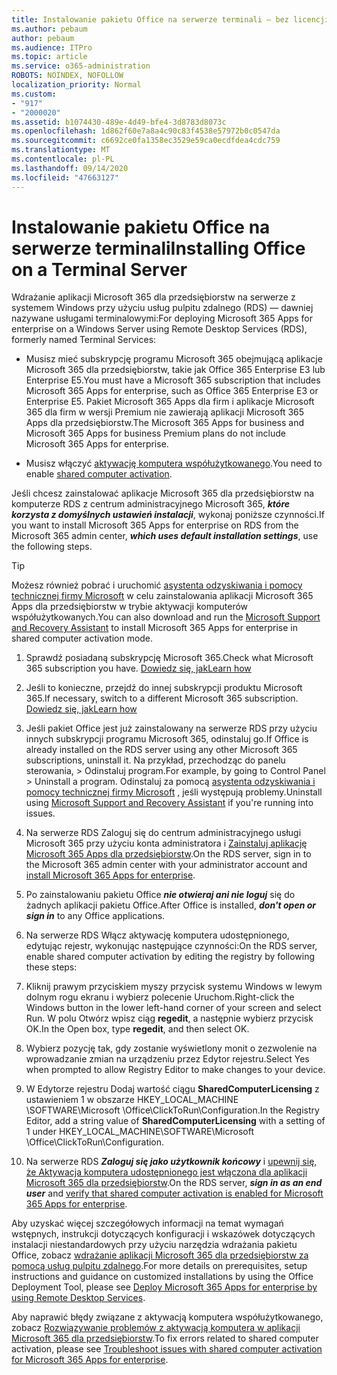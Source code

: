 ```yaml
---
title: Instalowanie pakietu Office na serwerze terminali — bez licencji
ms.author: pebaum
author: pebaum
ms.audience: ITPro
ms.topic: article
ms.service: o365-administration
ROBOTS: NOINDEX, NOFOLLOW
localization_priority: Normal
ms.custom:
- "917"
- "2000020"
ms.assetid: b1074430-489e-4d49-bfe4-3d8783d8073c
ms.openlocfilehash: 1d862f60e7a8a4c90c83f4538e57972b0c0547da
ms.sourcegitcommit: c6692ce0fa1358ec3529e59ca0ecdfdea4cdc759
ms.translationtype: MT
ms.contentlocale: pl-PL
ms.lasthandoff: 09/14/2020
ms.locfileid: "47663127"
---
```

# <a name="installing-office-on-a-terminal-server"></a><span data-ttu-id="2e91c-102">Instalowanie pakietu Office na serwerze terminali</span><span class="sxs-lookup"><span data-stu-id="2e91c-102">Installing Office on a Terminal Server</span></span>

<span data-ttu-id="2e91c-103">Wdrażanie aplikacji Microsoft 365 dla przedsiębiorstw na serwerze z systemem Windows przy użyciu usług pulpitu zdalnego (RDS) — dawniej nazywane usługami terminalowymi:</span><span class="sxs-lookup"><span data-stu-id="2e91c-103">For deploying Microsoft 365 Apps for enterprise on a Windows Server using Remote Desktop Services (RDS), formerly named Terminal Services:</span></span>
  
- <span data-ttu-id="2e91c-104">Musisz mieć subskrypcję programu Microsoft 365 obejmującą aplikacje Microsoft 365 dla przedsiębiorstw, takie jak Office 365 Enterprise E3 lub Enterprise E5.</span><span class="sxs-lookup"><span data-stu-id="2e91c-104">You must have a Microsoft 365 subscription that includes Microsoft 365 Apps for enterprise, such as Office 365 Enterprise E3 or Enterprise E5.</span></span> <span data-ttu-id="2e91c-105">Pakiet Microsoft 365 Apps dla firm i aplikacje Microsoft 365 dla firm w wersji Premium nie zawierają aplikacji Microsoft 365 Apps dla przedsiębiorstw.</span><span class="sxs-lookup"><span data-stu-id="2e91c-105">The Microsoft 365 Apps for business and Microsoft 365 Apps for business Premium plans do not include Microsoft 365 Apps for enterprise.</span></span>

- <span data-ttu-id="2e91c-106">Musisz włączyć [aktywację komputera współużytkowanego](https://docs.microsoft.com/DeployOffice/overview-shared-computer-activation).</span><span class="sxs-lookup"><span data-stu-id="2e91c-106">You need to enable [shared computer activation](https://docs.microsoft.com/DeployOffice/overview-shared-computer-activation).</span></span>

<span data-ttu-id="2e91c-107">Jeśli chcesz zainstalować aplikacje Microsoft 365 dla przedsiębiorstw na komputerze RDS z centrum administracyjnego Microsoft 365, ***które korzysta z domyślnych ustawień instalacji***, wykonaj poniższe czynności.</span><span class="sxs-lookup"><span data-stu-id="2e91c-107">If you want to install Microsoft 365 Apps for enterprise on RDS from the Microsoft 365 admin center, ***which uses default installation settings***, use the following steps.</span></span>

> [!TIP]
> <span data-ttu-id="2e91c-108">Możesz również pobrać i uruchomić [asystenta odzyskiwania i pomocy technicznej firmy Microsoft](https://aka.ms/SaRA_OfficeSCA_M365Portal) w celu zainstalowania aplikacji Microsoft 365 Apps dla przedsiębiorstw w trybie aktywacji komputerów współużytkowanych.</span><span class="sxs-lookup"><span data-stu-id="2e91c-108">You can also download and run the [Microsoft Support and Recovery Assistant](https://aka.ms/SaRA_OfficeSCA_M365Portal) to install Microsoft 365 Apps for enterprise in shared computer activation mode.</span></span>
  
1. <span data-ttu-id="2e91c-109">Sprawdź posiadaną subskrypcję Microsoft 365.</span><span class="sxs-lookup"><span data-stu-id="2e91c-109">Check what Microsoft 365 subscription you have.</span></span> [<span data-ttu-id="2e91c-110">Dowiedz się, jak</span><span class="sxs-lookup"><span data-stu-id="2e91c-110">Learn how</span></span>](https://docs.microsoft.com/microsoft-365/admin/admin-overview/what-subscription-do-i-have)

2. <span data-ttu-id="2e91c-111">Jeśli to konieczne, przejdź do innej subskrypcji produktu Microsoft 365.</span><span class="sxs-lookup"><span data-stu-id="2e91c-111">If necessary, switch to a different Microsoft 365 subscription.</span></span> [<span data-ttu-id="2e91c-112">Dowiedz się, jak</span><span class="sxs-lookup"><span data-stu-id="2e91c-112">Learn how</span></span>](https://docs.microsoft.com/microsoft-365/commerce/subscriptions/switch-to-a-different-plan)

3. <span data-ttu-id="2e91c-113">Jeśli pakiet Office jest już zainstalowany na serwerze RDS przy użyciu innych subskrypcji programu Microsoft 365, odinstaluj go.</span><span class="sxs-lookup"><span data-stu-id="2e91c-113">If Office is already installed on the RDS server using any other Microsoft 365 subscriptions, uninstall it.</span></span> <span data-ttu-id="2e91c-114">Na przykład, przechodząc do panelu sterowania, \> Odinstaluj program.</span><span class="sxs-lookup"><span data-stu-id="2e91c-114">For example, by going to Control Panel \> Uninstall a program.</span></span> <span data-ttu-id="2e91c-115">Odinstaluj za pomocą [asystenta odzyskiwania i pomocy technicznej firmy Microsoft](https://aka.ms/SARA-OfficeUninstall-Alchemy) , jeśli występują problemy.</span><span class="sxs-lookup"><span data-stu-id="2e91c-115">Uninstall using [Microsoft Support and Recovery Assistant](https://aka.ms/SARA-OfficeUninstall-Alchemy) if you're running into issues.</span></span>

4. <span data-ttu-id="2e91c-116">Na serwerze RDS Zaloguj się do centrum administracyjnego usługi Microsoft 365 przy użyciu konta administratora i [Zainstaluj aplikację Microsoft 365 Apps dla przedsiębiorstw](https://portal.office.com/OLS/MySoftware.aspx).</span><span class="sxs-lookup"><span data-stu-id="2e91c-116">On the RDS server, sign in to the Microsoft 365 admin center with your administrator account and [install Microsoft 365 Apps for enterprise](https://portal.office.com/OLS/MySoftware.aspx).</span></span>

5. <span data-ttu-id="2e91c-117">Po zainstalowaniu pakietu Office ***nie otwieraj ani nie loguj*** się do żadnych aplikacji pakietu Office.</span><span class="sxs-lookup"><span data-stu-id="2e91c-117">After Office is installed, ***don't open or sign in*** to any Office applications.</span></span>

6. <span data-ttu-id="2e91c-118">Na serwerze RDS Włącz aktywację komputera udostępnionego, edytując rejestr, wykonując następujące czynności:</span><span class="sxs-lookup"><span data-stu-id="2e91c-118">On the RDS server, enable shared computer activation by editing the registry by following these steps:</span></span>

1. <span data-ttu-id="2e91c-119">Kliknij prawym przyciskiem myszy przycisk systemu Windows w lewym dolnym rogu ekranu i wybierz polecenie Uruchom.</span><span class="sxs-lookup"><span data-stu-id="2e91c-119">Right-click the Windows button in the lower left-hand corner of your screen and select Run.</span></span> <span data-ttu-id="2e91c-120">W polu Otwórz wpisz ciąg **regedit**, a następnie wybierz przycisk OK.</span><span class="sxs-lookup"><span data-stu-id="2e91c-120">In the Open box, type **regedit**, and then select OK.</span></span>

2. <span data-ttu-id="2e91c-121">Wybierz pozycję tak, gdy zostanie wyświetlony monit o zezwolenie na wprowadzanie zmian na urządzeniu przez Edytor rejestru.</span><span class="sxs-lookup"><span data-stu-id="2e91c-121">Select Yes when prompted to allow Registry Editor to make changes to your device.</span></span>

3. <span data-ttu-id="2e91c-122">W Edytorze rejestru Dodaj wartość ciągu **SharedComputerLicensing** z ustawieniem 1 w obszarze HKEY_LOCAL_MACHINE \SOFTWARE\Microsoft \Office\ClickToRun\Configuration.</span><span class="sxs-lookup"><span data-stu-id="2e91c-122">In the Registry Editor, add a string value of **SharedComputerLicensing** with a setting of 1 under HKEY_LOCAL_MACHINE\SOFTWARE\Microsoft \Office\ClickToRun\Configuration.</span></span>

7. <span data-ttu-id="2e91c-123">Na serwerze RDS ***Zaloguj się jako użytkownik końcowy*** i [upewnij się, że Aktywacja komputera udostępnionego jest włączona dla aplikacji Microsoft 365 dla przedsiębiorstw](https://docs.microsoft.com/DeployOffice/troubleshoot-shared-computer-activation#verify-that-activation-for-microsoft-365-apps-succeeded).</span><span class="sxs-lookup"><span data-stu-id="2e91c-123">On the RDS server, ***sign in as an end user*** and [verify that shared computer activation is enabled for Microsoft 365 Apps for enterprise](https://docs.microsoft.com/DeployOffice/troubleshoot-shared-computer-activation#verify-that-activation-for-microsoft-365-apps-succeeded).</span></span>

<span data-ttu-id="2e91c-124">Aby uzyskać więcej szczegółowych informacji na temat wymagań wstępnych, instrukcji dotyczących konfiguracji i wskazówek dotyczących instalacji niestandardowych przy użyciu narzędzia wdrażania pakietu Office, zobacz [wdrażanie aplikacji Microsoft 365 dla przedsiębiorstw za pomocą usług pulpitu zdalnego](https://docs.microsoft.com/DeployOffice/deploy-microsoft-365-apps-remote-desktop-services).</span><span class="sxs-lookup"><span data-stu-id="2e91c-124">For more details on prerequisites, setup instructions and guidance on customized installations by using the Office Deployment Tool, please see [Deploy Microsoft 365 Apps for enterprise by using Remote Desktop Services](https://docs.microsoft.com/DeployOffice/deploy-microsoft-365-apps-remote-desktop-services).</span></span>
  
<span data-ttu-id="2e91c-125">Aby naprawić błędy związane z aktywacją komputera współużytkowanego, zobacz [Rozwiązywanie problemów z aktywacją komputera w aplikacji Microsoft 365 dla przedsiębiorstw](https://docs.microsoft.com/DeployOffice/troubleshoot-shared-computer-activation).</span><span class="sxs-lookup"><span data-stu-id="2e91c-125">To fix errors related to shared computer activation, please see [Troubleshoot issues with shared computer activation for Microsoft 365 Apps for enterprise](https://docs.microsoft.com/DeployOffice/troubleshoot-shared-computer-activation).</span></span>
  